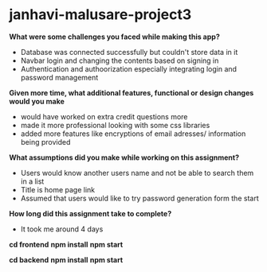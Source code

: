 # janhavi-malusare-project3

**What were some challenges you faced while making this app?**
- Database was connected successfully but couldn't store data in it
- Navbar login and changing the contents based on signing in
- Authentication and authoorization especially integrating login and password management

**Given more time, what additional features, functional or design changes would you make**
- would have worked on extra credit questions more
- made it more professional looking with some css libraries
- added more features like encryptions of email adresses/ information being provided

**What assumptions did you make while working on this assignment?**
- Users would know another users name and not be able to search them in a list
- Title is home page link
- Assumed that users would like to try password generation form the start

**How long did this assignment take to complete?**
- It took me around 4 days

**cd frontend**
**npm install**
**npm start**

**cd backend**
**npm install**
**npm start**